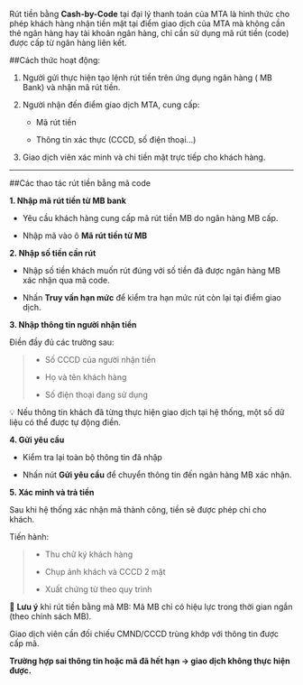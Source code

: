 
Rút tiền bằng **Cash-by-Code** tại đại lý thanh toán của MTA là hình thức cho phép khách hàng nhận tiền mặt tại điểm giao dịch của MTA mà không cần thẻ ngân hàng hay tài khoản ngân hàng, chỉ cần sử dụng mã rút tiền (code) được cấp từ ngân hàng liên kết.

##Cách thức hoạt động:
1. Người gửi thực hiện tạo lệnh rút tiền trên ứng dụng ngân hàng ( MB Bank) và nhận mã rút tiền.

2. Người nhận đến điểm giao dịch MTA, cung cấp:

    *  Mã rút tiền

    * Thông tin xác thực (CCCD, số điện thoại...)

3. Giao dịch viên xác minh và chi tiền mặt trực tiếp cho khách hàng.

***

##Các thao tác rút tiền bằng mã code

**1. Nhập mã rút tiền từ MB bank**
    
   * Yêu cầu khách hàng cung cấp mã rút tiền MB do ngân hàng MB cấp.

   * Nhập mã vào ô **Mã rút tiền từ MB**

**2. Nhập số tiền cần rút**

   * Nhập số tiền khách muốn rút đúng với số tiền đã được ngân hàng MB xác nhận qua mã code.

   * Nhấn **Truy vấn hạn mức** để kiểm tra hạn mức rút còn lại tại điểm giao dịch.

**3. Nhập thông tin người nhận tiền**

   Điền đầy đủ các trường sau:

>    * Số CCCD của người nhận tiền
>    
>    * Họ và tên khách hàng
>    
>    * Số điện thoại đang sử dụng

💡 Nếu thông tin khách đã từng thực hiện giao dịch tại hệ thống, một số dữ liệu có thể được tự động điền.

**4. Gửi yêu cầu**

* Kiểm tra lại toàn bộ thông tin đã nhập

* Nhấn nút **Gửi yêu cầu** để chuyển thông tin đến ngân hàng MB xác nhận.

**5. Xác minh và trả tiền**

Sau khi hệ thống xác nhận mã thành công, tiền sẽ được phép chi cho khách.

Tiến hành:

> * Thu chữ ký khách hàng
> 
> * Chụp ảnh khách và CCCD 2 mặt
> 
> * Xuất chứng từ theo quy trình

📌 **Lưu ý** khi rút tiền bằng mã MB:
Mã MB chỉ có hiệu lực trong thời gian ngắn (theo chính sách MB).

Giao dịch viên cần đối chiếu CMND/CCCD trùng khớp với thông tin được cấp mã.

**Trường hợp sai thông tin hoặc mã đã hết hạn → giao dịch không thực hiện được.**